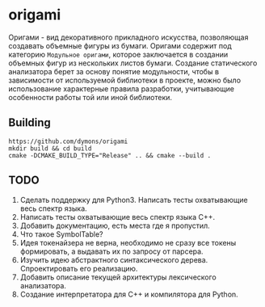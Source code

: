 # origami

Оригами - вид декоративного прикладного искусства, позволяющая создавать объемные фигуры из бумаги. Оригами содержит под категорию
`Модульное оригами`, которое заключается в создании объемных фигур из нескольких листов бумаги. Создание статического анализатора берет
за основу понятие модульности, чтобы в зависимости от используемой библиотеки в проекте, можно было использование характерные правила
разработки, учитывающие особенности работы той или иной библиотеки.

## Building
```shell
https://github.com/dymons/origami
mkdir build && cd build
cmake -DCMAKE_BUILD_TYPE="Release" .. && cmake --build .
```

## TODO
1. Сделать поддержку для Python3. Написать тесты охватывающие весь спектр языка.
2. Написать тесты охватывающие весь спектр языка С++.
3. Добавить документацию, есть места где я пропустил.
4. Что такое SymbolTable?
5. Идея токенайзера не верна, необходимо не сразу все токены формировать, а выдавать их по запросу от парсера.
6. Изучить идею абстрактного синтаксического дерева. Спроектировать его реализацию.
7. Добавить описание текущей архитектуры лексического анализатора.
8. Создание интерпретатора для С++ и компилятора для Python.
